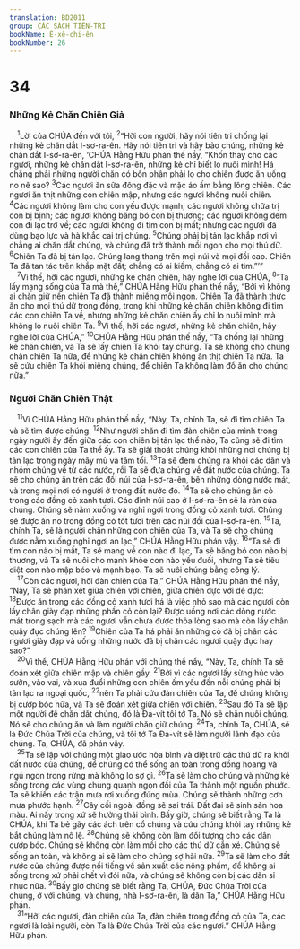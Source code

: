 ```yaml
---
translation: BD2011
group: CÁC SÁCH TIÊN-TRI
bookName: Ê-xê-chi-ên 
bookNumber: 26
---
```


<div class="title"><h1>34</h1><h3>Những Kẻ Chăn Chiên Giả</h3></div>
<span class="verse exe_34_1"> <sup>1</sup>Lời của CHÚA đến với tôi, </span>
<span class="verse exe_34_2"><sup>2</sup>“Hỡi con người, hãy nói tiên tri chống lại những kẻ chăn dắt I-sơ-ra-ên. Hãy nói tiên tri và hãy bảo chúng, những kẻ chăn dắt I-sơ-ra-ên, ‘CHÚA Hằng Hữu phán thế nầy, “Khốn thay cho các ngươi, những kẻ chăn dắt I-sơ-ra-ên, những kẻ chỉ biết lo nuôi mình! Há chẳng phải những người chăn có bổn phận phải lo cho chiên được ăn uống no nê sao? </span>
<span class="verse exe_34_3"><sup>3</sup>Các ngươi ăn sữa đông đặc và mặc áo ấm bằng lông chiên. Các ngươi ăn thịt những con chiên mập, nhưng các ngươi không nuôi chiên. </span>
<span class="verse exe_34_4"><sup>4</sup>Các ngươi không làm cho con yếu được mạnh; các ngươi không chữa trị con bị bịnh; các ngươi không băng bó con bị thương; các ngươi không đem con đi lạc trở về; các ngươi không đi tìm con bị mất; nhưng các ngươi đã dùng bạo lực và hà khắc cai trị chúng. </span>
<span class="verse exe_34_5"><sup>5</sup>Chúng phải bị tản lạc khắp nơi vì chẳng ai chăn dắt chúng, và chúng đã trở thành mồi ngon cho mọi thú dữ. </span>
<span class="verse exe_34_6"><sup>6</sup>Chiên Ta đã bị tản lạc. Chúng lang thang trên mọi núi và mọi đồi cao. Chiên Ta đã tan tác trên khắp mặt đất; chẳng có ai kiếm, chẳng có ai tìm.”’”<br/></span>
<span class="verse exe_34_7"> <sup>7</sup>Vì thế, hỡi các ngươi, những kẻ chăn chiên, hãy nghe lời của CHÚA, </span>
<span class="verse exe_34_8"><sup>8</sup>“Ta lấy mạng sống của Ta mà thề,” CHÚA Hằng Hữu phán thế nầy, “Bởi vì không ai chăn giữ nên chiên Ta đã thành miếng mồi ngon. Chiên Ta đã thành thức ăn cho mọi thú dữ trong đồng, trong khi những kẻ chăn chiên không đi tìm các con chiên Ta về, nhưng những kẻ chăn chiên ấy chỉ lo nuôi mình mà không lo nuôi chiên Ta. </span>
<span class="verse exe_34_9"><sup>9</sup>Vì thế, hỡi các ngươi, những kẻ chăn chiên, hãy nghe lời của CHÚA,” </span>
<span class="verse exe_34_10"><sup>10</sup>CHÚA Hằng Hữu phán thế nầy, “Ta chống lại những kẻ chăn chiên, và Ta sẽ lấy chiên Ta khỏi tay chúng. Ta sẽ không cho chúng chăn chiên Ta nữa, để những kẻ chăn chiên không ăn thịt chiên Ta nữa. Ta sẽ cứu chiên Ta khỏi miệng chúng, để chiên Ta không làm đồ ăn cho chúng nữa.”<br/></span>
<div class="title"><h3>Người Chăn Chiên Thật</h3></div>
<span class="verse exe_34_11"> <sup>11</sup>Vì CHÚA Hằng Hữu phán thế nầy, “Này, Ta, chính Ta, sẽ đi tìm chiên Ta và sẽ tìm được chúng. </span>
<span class="verse exe_34_12"><sup>12</sup>Như người chăn đi tìm đàn chiên của mình trong ngày người ấy đến giữa các con chiên bị tản lạc thể nào, Ta cũng sẽ đi tìm các con chiên của Ta thể ấy. Ta sẽ giải thoát chúng khỏi những nơi chúng bị tản lạc trong ngày mây mù và tăm tối. </span>
<span class="verse exe_34_13"><sup>13</sup>Ta sẽ đem chúng ra khỏi các dân và nhóm chúng về từ các nước, rồi Ta sẽ đưa chúng về đất nước của chúng. Ta sẽ cho chúng ăn trên các đồi núi của I-sơ-ra-ên, bên những dòng nước mát, và trong mọi nơi có người ở trong đất nước đó. </span>
<span class="verse exe_34_14"><sup>14</sup>Ta sẽ cho chúng ăn cỏ trong các đồng cỏ xanh tươi. Các đỉnh núi cao ở I-sơ-ra-ên sẽ là ràn của chúng. Chúng sẽ nằm xuống và nghỉ ngơi trong đồng cỏ xanh tươi. Chúng sẽ được ăn no trong đồng cỏ tốt tươi trên các núi đồi của I-sơ-ra-ên. </span>
<span class="verse exe_34_15"><sup>15</sup>Ta, chính Ta, sẽ là người chăn những con chiên của Ta, và Ta sẽ cho chúng được nằm xuống nghỉ ngơi an lạc,” CHÚA Hằng Hữu phán vậy. </span>
<span class="verse exe_34_16"><sup>16</sup>“Ta sẽ đi tìm con nào bị mất, Ta sẽ mang về con nào đi lạc, Ta sẽ băng bó con nào bị thương, và Ta sẽ nuôi cho mạnh khỏe con nào yếu đuối, nhưng Ta sẽ tiêu diệt con nào mập béo và mạnh bạo. Ta sẽ nuôi chúng bằng công lý.<br/></span>
<span class="verse exe_34_17"> <sup>17</sup>Còn các ngươi, hỡi đàn chiên của Ta,” CHÚA Hằng Hữu phán thế nầy, “Này, Ta sẽ phán xét giữa chiên với chiên, giữa chiên đực với dê đực: </span>
<span class="verse exe_34_18"><sup>18</sup>Ðược ăn trong các đồng cỏ xanh tươi há là việc nhỏ sao mà các ngươi còn lấy chân giày đạp những phần cỏ còn lại? Ðược uống nơi các dòng nước mát trong sạch mà các ngươi vẫn chưa được thỏa lòng sao mà còn lấy chân quậy đục chúng lên? </span>
<span class="verse exe_34_19"><sup>19</sup>Chiên của Ta há phải ăn những cỏ đã bị chân các ngươi giày đạp và uống những nước đã bị chân các ngươi quậy đục hay sao?”<br/></span>
<span class="verse exe_34_20"> <sup>20</sup>Vì thế, CHÚA Hằng Hữu phán với chúng thế nầy, “Này, Ta, chính Ta sẽ đoán xét giữa chiên mập và chiên gầy. </span>
<span class="verse exe_34_21"><sup>21</sup>Bởi vì các ngươi lấy sừng húc vào sườn, vào vai, và xua đuổi những con chiên ốm yếu đến nỗi chúng phải bị tản lạc ra ngoại quốc, </span>
<span class="verse exe_34_22"><sup>22</sup>nên Ta phải cứu đàn chiên của Ta, để chúng không bị cướp bóc nữa, và Ta sẽ đoán xét giữa chiên với chiên. </span>
<span class="verse exe_34_23"><sup>23</sup>Sau đó Ta sẽ lập một người để chăn dắt chúng, đó là Ða-vít tôi tớ Ta. Nó sẽ chăn nuôi chúng. Nó sẽ cho chúng ăn và làm người chăn giữ chúng. </span>
<span class="verse exe_34_24"><sup>24</sup>Ta, chính Ta, CHÚA, sẽ là Ðức Chúa Trời của chúng, và tôi tớ Ta Ða-vít sẽ làm người lãnh đạo của chúng. Ta, CHÚA, đã phán vậy.<br/></span>
<span class="verse exe_34_25"> <sup>25</sup>Ta sẽ lập với chúng một giao ước hòa bình và diệt trừ các thú dữ ra khỏi đất nước của chúng, để chúng có thể sống an toàn trong đồng hoang và ngủ ngon trong rừng mà không lo sợ gì. </span>
<span class="verse exe_34_26"><sup>26</sup>Ta sẽ làm cho chúng và những kẻ sống trong các vùng chung quanh ngọn đồi của Ta thành một nguồn phước. Ta sẽ khiến các trận mưa rơi xuống đúng mùa. Chúng sẽ thành những cơn mưa phước hạnh. </span>
<span class="verse exe_34_27"><sup>27</sup>Cây cối ngoài đồng sẽ sai trái. Ðất đai sẽ sinh sản hoa màu. Ai nấy trong xứ sẽ hưởng thái bình. Bấy giờ, chúng sẽ biết rằng Ta là CHÚA, khi Ta bẻ gãy các ách trên cổ chúng và cứu chúng khỏi tay những kẻ bắt chúng làm nô lệ. </span>
<span class="verse exe_34_28"><sup>28</sup>Chúng sẽ không còn làm đối tượng cho các dân cướp bóc. Chúng sẽ không còn làm mồi cho các thú dữ cắn xé. Chúng sẽ sống an toàn, và không ai sẽ làm cho chúng sợ hãi nữa. </span>
<span class="verse exe_34_29"><sup>29</sup>Ta sẽ làm cho đất nước của chúng được nổi tiếng về sản xuất các nông phẩm, để không ai sống trong xứ phải chết vì đói nữa, và chúng sẽ không còn bị các dân sỉ nhục nữa. </span>
<span class="verse exe_34_30"><sup>30</sup>Bấy giờ chúng sẽ biết rằng Ta, CHÚA, Ðức Chúa Trời của chúng, ở với chúng, và chúng, nhà I-sơ-ra-ên, là dân Ta,” CHÚA Hằng Hữu phán.<br/></span>
<span class="verse exe_34_31"> <sup>31</sup>“Hỡi các ngươi, đàn chiên của Ta, đàn chiên trong đồng cỏ của Ta, các ngươi là loài người, còn Ta là Ðức Chúa Trời của các ngươi.” CHÚA Hằng Hữu phán.<br/></span>

